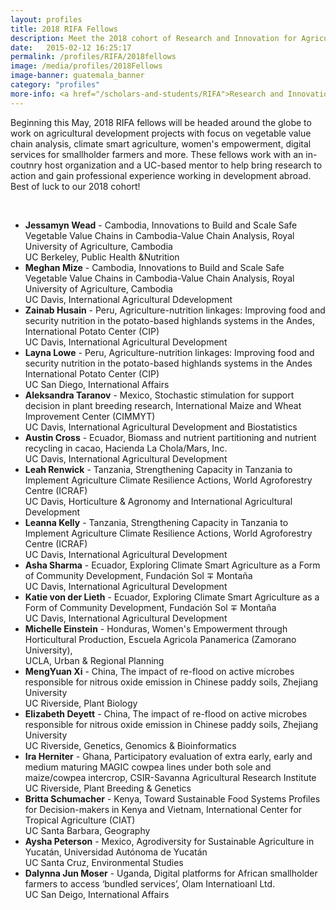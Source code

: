 ```yaml
---
layout: profiles
title: 2018 RIFA Fellows
description: Meet the 2018 cohort of Research and Innovation for Agriculture Fellows
date:   2015-02-12 16:25:17
permalink: /profiles/RIFA/2018fellows
image: /media/profiles/2018Fellows
image-banner: guatemala_banner
category: "profiles"
more-info: <a href="/scholars-and-students/RIFA">Research and Innovation Fellowship for Agriculture (RIFA)</a>
---
```

<p> Beginning this May, 2018 RIFA fellows will be headed around the globe to work on agricultural development projects with focus on vegetable value chain analysis, climate smart agriculture, women's empowerment, digital services for smallholder farmers and more. These fellows work with an in-coutnry host organization and a UC-based mentor to help bring research to action and gain professional experience working in development abroad. Best of luck to our 2018 cohort!</p><br>

<ul>
	<li><b>Jessamyn Wead</b> - Cambodia, Innovations to Build and Scale Safe Vegetable Value Chains in Cambodia-Value Chain Analysis, Royal University of Agriculture, Cambodia<br>
	 UC Berkeley, Public Health &amp;Nutrition</li>
	<li><b>Meghan Mize</b> - Cambodia, Innovations to Build and Scale Safe Vegetable Value Chains in Cambodia-Value Chain Analysis, Royal University of Agriculture, Cambodia<br>
	UC Davis, International Agricultural Ddevelopment</li>
	<li><b>Zainab Husain</b> - Peru, Agriculture-nutrition linkages: Improving food and security nutrition in the potato-based highlands systems in the Andes, International Potato Center (CIP)<br>
	UC Davis, International Agricultural Development</li>
	<li><b>Layna Lowe</b> - Peru, Agriculture-nutrition linkages: Improving food and security nutrition in the potato-based highlands systems in the Andes International Potato Center (CIP)<br>
	UC San Diego, International Affairs</li>
	<li><b>Aleksandra Taranov</b> - Mexico, Stochastic stimulation for support decision in plant breeding research, International Maize and Wheat Improvement Center (CIMMYT)<br>
	UC Davis, International Agricultural Development and Biostatistics</li>
	<li><b>Austin Cross</b> - Ecuador, Biomass and nutrient partitioning and nutrient recycling in cacao, Hacienda La Chola/Mars, Inc.<br>
	UC Davis, International Agricultural Development</li>
	<li><b>Leah Renwick</b> - Tanzania, Strengthening Capacity in Tanzania to Implement Agriculture Climate Resilience Actions, World Agroforestry Centre (ICRAF)<br>
	UC Davis, Horticulture &amp; Agronomy and International Agricultural Development</li>
	<li><b>Leanna Kelly</b> - Tanzania, Strengthening Capacity in Tanzania to Implement Agriculture Climate Resilience Actions, World Agroforestry Centre (ICRAF)<br>
	UC Davis, International Agricultural Development</li>
	<li><b>Asha Sharma</b> - Ecuador, Exploring Climate Smart Agriculture as a Form of Community Development, Fundación Sol &mp; Montaña<br>
	UC Davis, International Agricultural Development</li>
	<li><b>Katie von der Lieth</b> - Ecuador, Exploring Climate Smart Agriculture as a Form of Community Development, Fundación Sol &mp; Montaña<br>
	UC Davis, International Agricultural Development</li>
	<li><b>Michelle Einstein</b> - Honduras, Women's Empowerment through Horticultural Production, Escuela Agricola Panamerica (Zamorano University), <br>
	UCLA, Urban &amp; Regional Planning</li>
	<li><b>MengYuan Xi</b> - China, The impact of re-flood on active microbes responsible for nitrous oxide emission in Chinese paddy soils, Zhejiang University<br>
	UC Riverside, Plant Biology</li>
	<li><b>Elizabeth Deyett</b> -  China, The impact of re-flood on active microbes responsible for nitrous oxide emission in Chinese paddy soils, Zhejiang University<br>
	UC Riverside, Genetics, Genomics &amp; Bioinformatics</li>
	<li><b>Ira Herniter</b> - Ghana, Participatory evaluation of extra early, early and medium maturing MAGIC cowpea lines under both sole and maize/cowpea intercrop, CSIR-Savanna Agricultural Research Institute<br>
	UC Riverside, Plant Breeding &amp; Genetics</li>
	<li><b>Britta Schumacher</b> - Kenya, Toward Sustainable Food Systems Profiles for Decision-makers in Kenya and Vietnam, International Center for Tropical Agriculture (CIAT)<br>
	UC Santa Barbara, Geography</li>
	<li><b>Aysha Peterson</b> - Mexico, Agrodiversity for Sustainable Agriculture in Yucatán, Universidad Autónoma de Yucatán<br>
	UC Santa Cruz, Environmental Studies</li>
	<li><b>Dalynna Jun Moser</b> - Uganda, Digital platforms for African smallholder farmers to access ‘bundled services’, Olam Internatioanl Ltd.<br>
	UC San Deigo, International Affairs</li>
</ul>





